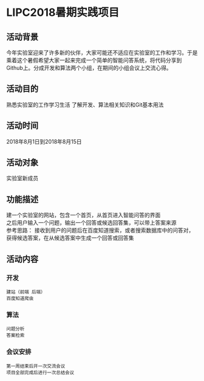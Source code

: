 # LIPC2018暑期实践项目

## 活动背景

  今年实验室迎来了许多新的伙伴，大家可能还不适应在实验室的工作和学习。于是乘着这个暑假希望大家一起来完成一个简单的智能问答系统，将代码分享到Github上。分成开发和算法两个小组，在期间的小组会议上交流心得。

## 活动目的

  熟悉实验室的工作学习生活
  了解开发、算法相关知识和Git基本用法

## 活动时间

  2018年8月1日到2018年8月15日

## 活动对象

  实验室新成员

## 功能描述

  建一个实验室的网站，包含一个首页，从首页进入智能问答的界面<br>
  之后用户输入一个问题，输出一个回答或候选回答集，可以带上答案来源<br>
  参考思路： 接收到用户的问题后在百度知道搜索，或者搜索数据库中的问答对，获得候选答案，在从候选答案中生成一个回答或回答集<br>

## 活动内容

### 开发
    建站（前端 后端）
    百度知道爬虫

### 算法
    问题分析
    答案检索

### 会议安排
    第一周结束后开一次交流会议
    项目全部完成后进行一次总结会议
